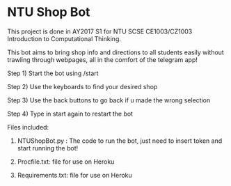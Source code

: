 # NTU Shop Bot

This project is done in AY2017 S1 for NTU SCSE CE1003/CZ1003 Introduction to Computational Thinking.

This bot aims to bring shop info and directions to all students easily without trawling through webpages,
all in the comfort of the telegram app! 

Step 1) Start the bot using /start

Step 2) Use the keyboards to find your desired shop

Step 3) Use the back buttons to go back if u made the wrong selection

Step 4) Type in start again to restart the bot


Files included: 

1) NTUShopBot.py : The code to run the bot, just need to insert token 
and start running the bot! 

2) Procfile.txt: file for use on Heroku 

3) Requirements.txt: file for use on Heroku 
